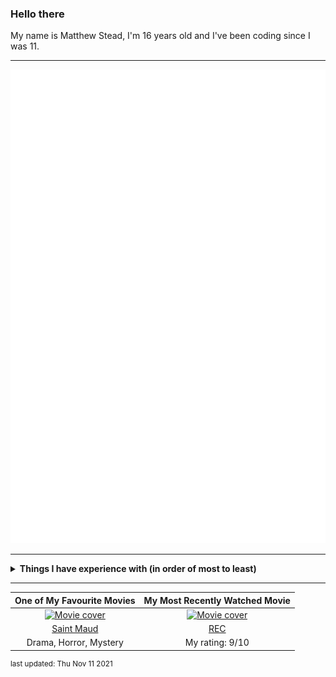 ### Hello there
My name is Matthew Stead, I'm 16 years old and I've been coding since I was 11.

---

![Metrics](https://raw.githubusercontent.com/matievisthekat/matievisthekat/master/github-metrics.svg)

---

<details>
  <summary><b>Things I have experience with (in order of most to least)</b></summary>

<h6 id="languages">Languages</h6>
<p><a href="https://typescriptlang.org"><img src="https://img.shields.io/badge/TypeScript-007ACC?style=for-the-badge&amp;logo=typescript&amp;logoColor=white" alt="typescript"></a>
<a href="https://javascript.com"><img src="https://img.shields.io/badge/JavaScript-323330?style=for-the-badge&amp;logo=javascript&amp;logoColor=F7DF1E" alt="javascript"></a>
<a href="https://dart.dev"><img src="https://img.shields.io/badge/Dart-0175C2?style=for-the-badge&amp;logo=dart&amp;logoColor=white" alt="dart"></a>
<a href="https://www.ruby-lang.org"><img src="https://img.shields.io/badge/Ruby-CC342D?style=for-the-badge&amp;logo=ruby&amp;logoColor=white" alt="ruby"></a>
<a href="https://en.wikipedia.org/wiki/HTML"><img src="https://img.shields.io/badge/HTML5-E34F26?style=for-the-badge&amp;logo=html5&amp;logoColor=white" alt="html"></a>
<a href="https://en.wikipedia.org/wiki/CSS"><img src="https://img.shields.io/badge/CSS3-1572B6?style=for-the-badge&amp;logo=css3&amp;logoColor=white" alt="css"></a>
<a href="https://www.python.org"><img src="https://img.shields.io/badge/Python-3776AB?style=for-the-badge&amp;logo=python&amp;logoColor=white" alt="python"></a>
<a href="https://en.wikipedia.org/wiki/C_Sharp_(programming_language"><img src="https://img.shields.io/badge/C%23-239120?style=for-the-badge&amp;logo=c-sharp&amp;logoColor=white" alt="csharp"></a>)
<a href="https://www.php.net"><img src="https://img.shields.io/badge/PHP-777BB4?style=for-the-badge&amp;logo=php&amp;logoColor=white" alt="php"></a>
<a href="https://en.wikipedia.org/wiki/Java_(programming_language"><img src="https://img.shields.io/badge/Java-ED8B00?style=for-the-badge&amp;logo=java&amp;logoColor=white" alt="java"></a>)
<a href="https://www.cplusplus.com"><img src="https://img.shields.io/badge/C%2B%2B-00599C?style=for-the-badge&amp;logo=c%2B%2B&amp;logoColor=white" alt="cpp"></a>
<a href="https://elixir-lang.org"><img src="https://img.shields.io/badge/Elixir-4B275F?style=for-the-badge&amp;logo=elixir&amp;logoColor=white" alt="elixir"></a></p>
<h6 id="databases">Databases</h6>
<p><a href="https://mongodb.org"><img src="https://img.shields.io/badge/MongoDB-4EA94B?style=for-the-badge&amp;logo=mongodb&amp;logoColor=white" alt="mongodb"></a>
<a href="https://postgresql.org"><img src="https://img.shields.io/badge/PostgreSQL-316192?style=for-the-badge&amp;logo=postgresql&amp;logoColor=white" alt="postgresql"></a>
<a href="https://www.mysql.com"><img src="https://img.shields.io/badge/MySQL-005C84?style=for-the-badge&amp;logo=mysql&amp;logoColor=white" alt="mysql"></a></p>
<h6 id="frameworks">Frameworks</h6>
<p><a href="https://nodejs.org"><img src="https://img.shields.io/badge/Node.js-339933?style=for-the-badge&amp;logo=nodedotjs&amp;logoColor=white" alt="nodejs"></a>
<a href="https://reactjs.org"><img src="https://img.shields.io/badge/React-20232A?style=for-the-badge&amp;logo=react&amp;logoColor=61DAFB" alt="react"></a>
<a href="https://expressjs.com"><img src="https://img.shields.io/badge/Express.js-000000?style=for-the-badge&amp;logo=express&amp;logoColor=white" alt="expressjs"></a>
<a href="https://sass-lang.com"><img src="https://img.shields.io/badge/Sass-CC6699?style=for-the-badge&amp;logo=sass&amp;logoColor=white" alt="sass"></a>
<a href="https://electronjs.org"><img src="https://img.shields.io/badge/Electron-2B2E3A?style=for-the-badge&amp;logo=electron&amp;logoColor=9FEAF9" alt="electron"></a>
<a href="https://flutter.dev"><img src="https://img.shields.io/badge/Flutter-02569B?style=for-the-badge&amp;logo=flutter&amp;logoColor=white" alt="flutter"></a>
<a href="https://unity3d.com"><img src="https://img.shields.io/badge/Unity-100000?style=for-the-badge&amp;logo=unity&amp;logoColor=white" alt="unity"></a>
<a href="https://rubyonrails.org"><img src="https://img.shields.io/badge/Ruby_on_Rails-CC0000?style=for-the-badge&amp;logo=ruby-on-rails&amp;logoColor=white" alt="rubyonrails"></a>
<a href="https://svelte.dev"><img src="https://img.shields.io/badge/Svelte-4A4A55?style=for-the-badge&amp;logo=svelte&amp;logoColor=FF3E00" alt="svelte"></a></p>
<h6 id="cloud-providers">Cloud Providers</h6>
<p><a href="https://digitalocean.com"><img src="https://img.shields.io/badge/Digital_Ocean-0080FF?style=for-the-badge&amp;logo=DigitalOcean&amp;logoColor=white" alt="digitalocean"></a>
<a href="https://vercel.com"><img src="https://img.shields.io/badge/Vercel-000000?style=for-the-badge&amp;logo=vercel&amp;logoColor=white" alt="vercel"></a></p>
<h6 id="shells">Shells</h6>
<p><a href="https://gnu.org/software/bash"><img src="https://img.shields.io/badge/GNU%20Bash-4EAA25?style=for-the-badge&amp;logo=GNU%20Bash&amp;logoColor=white" alt="bash"></a>
<a href="https://www.zsh.org"><img src="https://img.shields.io/badge/oh_my_zsh-1A2C34?style=for-the-badge&amp;logo=ohmyzsh&amp;logoColor=white" alt="zsh"></a></p>
<h6 id="operating-systems">Operating Systems</h6>
<p><a href="https://ubuntu.com"><img src="https://img.shields.io/badge/Ubuntu-E95420?style=for-the-badge&amp;logo=ubuntu&amp;logoColor=white" alt="ubuntu"></a>
<a href="https://manjaro.org"><img src="https://img.shields.io/badge/manjaro-35BF5C?style=for-the-badge&amp;logo=manjaro&amp;logoColor=white" alt="manjaro"></a>
<a href="https://pop.system76.com"><img src="https://img.shields.io/badge/Pop!_OS-48B9C7?style=for-the-badge&amp;logo=Pop!_OS&amp;logoColor=white" alt="popos"></a>
<a href="https://android.com"><img src="https://img.shields.io/badge/Android-3DDC84?style=for-the-badge&amp;logo=android&amp;logoColor=white" alt="android"></a>
<a href="https://windows.com"><img src="https://img.shields.io/badge/Windows-0078D6?style=for-the-badge&amp;logo=windows&amp;logoColor=white" alt="windows"></a></p>
<h6 id="ides">IDEs</h6>
<p><a href="https://code.visualstudio.com"><img src="https://img.shields.io/badge/Visual_Studio_Code-0078D4?style=for-the-badge&amp;logo=visual%20studio%20code&amp;logoColor=white" alt="vscode"></a>
<a href="https://developer.android.com/studio"><img src="https://img.shields.io/badge/Android_Studio-3DDC84?style=for-the-badge&amp;logo=android-studio&amp;logoColor=white" alt="androidstudio"></a>
<a href="https://visualstudio.com"><img src="https://img.shields.io/badge/Visual_Studio-5C2D91?style=for-the-badge&amp;logo=visual%20studio&amp;logoColor=white" alt="vs"></a></p>
<h6 id="linters">Linters</h6>
<p><a href="https://prettier.io"><img src="https://img.shields.io/badge/prettier-1A2C34?style=for-the-badge&amp;logo=prettier&amp;logoColor=F7BA3E" alt="prettier"></a>
<a href="https://eslint.org"><img src="https://img.shields.io/badge/eslint-3A33D1?style=for-the-badge&amp;logo=eslint&amp;logoColor=white" alt="eslint"></a></p>
<h6 id="design-tools">Design Tools</h6>
<p><a href="https://figma.com"><img src="https://img.shields.io/badge/Figma-F24E1E?style=for-the-badge&amp;logo=figma&amp;logoColor=white" alt="figma"></a>
<a href="https://blender.org"><img src="https://img.shields.io/badge/blender-%23F5792A.svg?style=for-the-badge&amp;logo=blender&amp;logoColor=white" alt="blender"></a>
<a href="https://canva.com"><img src="https://img.shields.io/badge/Canva-%2300C4CC.svg?&amp;style=for-the-badge&amp;logo=Canva&amp;logoColor=white" alt="canva"></a></p>

</details>

---

<!--START_SECTION:movies-->
| One of My Favourite Movies | My Most Recently Watched Movie |
| :---: | :---: |
| [![Movie cover](https://m.media-amazon.com/images/M/MV5BYzE3ZDg0OTktYjlhNC00ZmQ0LTk0YjktMDE1ZWE2YjIwMjk4XkEyXkFqcGdeQXVyMDA4NzMyOA@@._V1_UY209_CR0,0,140,209_AL_.jpg)](https://imdb.com/title/tt7557108/?ref_=ttls_li_i) | [![Movie cover](https://m.media-amazon.com/images/M/MV5BZTJmNTZlZWUtZTQ2Yi00YTFjLWFiNzctYzFlNmZmZGMzYTlmXkEyXkFqcGdeQXVyMjQ2MTk1OTE@._V1_SY153_CR2,0,105,153_.jpg)](https://imdb.com/title/tt1038988/) |
| [Saint Maud](https://imdb.com/title/tt7557108/?ref_=ttls_li_i) | [REC](https://imdb.com/title/tt1038988/) |
| Drama, Horror, Mystery | My rating: 9/10 |

<sup>last updated: Thu Nov 11 2021</sup>

<!--END_SECTION:movies-->
